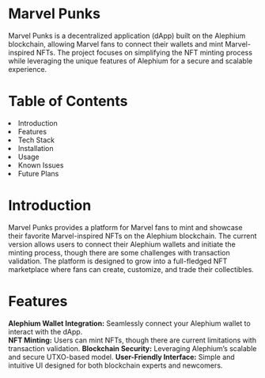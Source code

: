<h1>Marvel Punks</h1>
Marvel Punks is a decentralized application (dApp) built on the Alephium blockchain, allowing Marvel fans to connect their wallets and mint Marvel-inspired NFTs. The project focuses on simplifying the NFT minting process while leveraging the unique features of Alephium for a secure and scalable experience.

<h1>Table of Contents</h1>
<li>Introduction</li>
<li>Features</li>
<li>Tech Stack</li>
<li>Installation</li>
<li>Usage</li>
<li>Known Issues</li>
<li>Future Plans</li>

<h1>Introduction</h1>
Marvel Punks provides a platform for Marvel fans to mint and showcase their favorite Marvel-inspired NFTs on the Alephium blockchain. The current version allows users to connect their Alephium wallets and initiate the minting process, though there are some challenges with transaction validation. The platform is designed to grow into a full-fledged NFT marketplace where fans can create, customize, and trade their collectibles.

<h1>Features</h1>
<b>Alephium Wallet Integration:</b> Seamlessly connect your Alephium wallet to interact with the dApp.<br>
<b>NFT Minting:</b> Users can mint NFTs, though there are current limitations with transaction validation.
<b>Blockchain Security:</b> Leveraging Alephium’s scalable and secure UTXO-based model.
<b>User-Friendly Interface:</b> Simple and intuitive UI designed for both blockchain experts and newcomers.
